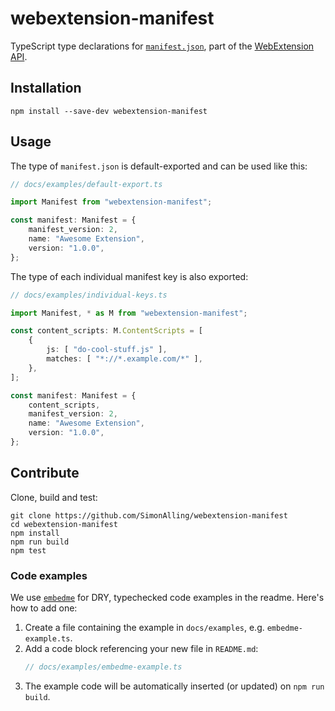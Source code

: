 # webextension-manifest

TypeScript type declarations for [`manifest.json`](https://developer.mozilla.org/en-US/docs/Mozilla/Add-ons/WebExtensions/manifest.json), part of the [WebExtension API](https://developer.mozilla.org/en-US/docs/Mozilla/Add-ons/WebExtensions).


## Installation

```
npm install --save-dev webextension-manifest
```


## Usage

The type of `manifest.json` is default-exported and can be used like this:

```ts
// docs/examples/default-export.ts

import Manifest from "webextension-manifest";

const manifest: Manifest = {
    manifest_version: 2,
    name: "Awesome Extension",
    version: "1.0.0",
};

```

The type of each individual manifest key is also exported:

```ts
// docs/examples/individual-keys.ts

import Manifest, * as M from "webextension-manifest";

const content_scripts: M.ContentScripts = [
    {
        js: [ "do-cool-stuff.js" ],
        matches: [ "*://*.example.com/*" ],
    },
];

const manifest: Manifest = {
    content_scripts,
    manifest_version: 2,
    name: "Awesome Extension",
    version: "1.0.0",
};

```


## Contribute

Clone, build and test:

```
git clone https://github.com/SimonAlling/webextension-manifest
cd webextension-manifest
npm install
npm run build
npm test
```

### Code examples

We use [`embedme`](https://www.npmjs.com/package/embedme) for DRY, typechecked code examples in the readme.
Here's how to add one:

  1. Create a file containing the example in `docs/examples`, e.g. `embedme-example.ts`.
  1. Add a code block referencing your new file in `README.md`:
     ```ts
     // docs/examples/embedme-example.ts
     ```
  1. The example code will be automatically inserted (or updated) on `npm run build`.
